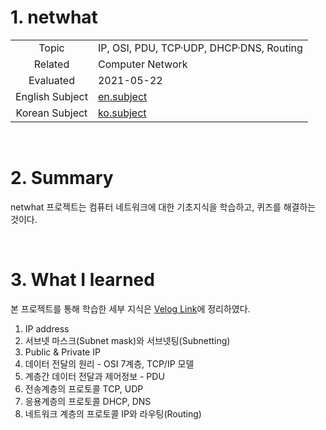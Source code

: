 # 1. netwhat

|  |  |
| :-: | - |
| Topic | IP, OSI, PDU, TCP·UDP, DHCP·DNS, Routing |
| Related | Computer Network |
| Evaluated | 2021-05-22 |
| English Subject | [en.subject](https://github.com/24siefil/42SEOUL-42cursus/blob/main/01-netwhat/subject.pdf) |
| Korean Subject | [ko.subject](https://github.com/24siefil/42SEOUL-42cursus/blob/main/01-netwhat/netwhat.ko.md) |

<br/>

# 2. Summary

netwhat 프로젝트는 컴퓨터 네트워크에 대한 기초지식을 학습하고, 퀴즈를 해결하는 것이다.

<br/>

# 3. What I learned

본 프로젝트를 통해 학습한 세부 지식은 [Velog Link](https://velog.io/@24siefil/Netwhat-Network)에 정리하였다.

1. IP address
2. 서브넷 마스크(Subnet mask)와 서브넷팅(Subnetting)
3. Public & Private IP
4. 데이터 전달의 원리 - OSI 7계층, TCP/IP 모델
5. 계층간 데이터 전달과 제어정보 - PDU
6. 전송계층의 프로토콜 TCP, UDP
7. 응용계층의 프로토콜 DHCP, DNS
8. 네트워크 계층의 프로토콜 IP와 라우팅(Routing)

